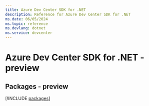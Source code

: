 ```yaml
---
title: Azure Dev Center SDK for .NET
description: Reference for Azure Dev Center SDK for .NET
ms.date: 06/05/2024
ms.topic: reference
ms.devlang: dotnet
ms.service: devcenter
---
```

# Azure Dev Center SDK for .NET - preview
## Packages - preview
[!INCLUDE [packages](dev-center-index.md)]